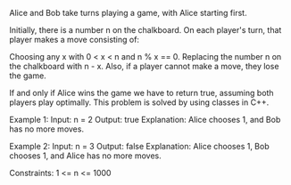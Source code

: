 Alice and Bob take turns playing a game, with Alice starting first.

Initially, there is a number n on the chalkboard. On each player's turn, that player makes a move consisting of:

Choosing any x with 0 < x < n and n % x == 0.
Replacing the number n on the chalkboard with n - x.
Also, if a player cannot make a move, they lose the game.

If and only if Alice wins the game we have to return true, assuming both players play optimally.
This problem is solved by using classes in C++.

Example 1:
Input: n = 2
Output: true
Explanation: Alice chooses 1, and Bob has no more moves.

Example 2:
Input: n = 3
Output: false
Explanation: Alice chooses 1, Bob chooses 1, and Alice has no more moves.

Constraints:
1 <= n <= 1000
